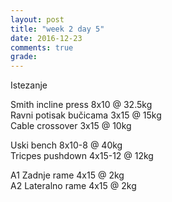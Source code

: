 ```yaml
---
layout: post
title: "week 2 day 5"
date: 2016-12-23
comments: true
grade:
---
```


Istezanje

Smith incline press 8x10 @ 32.5kg  
Ravni potisak bučicama 3x15 @ 15kg  
Cable crossover 3x15 @ 10kg  

Uski bench 8x10-8 @ 40kg  
Tricpes pushdown 4x15-12 @ 12kg  

A1 Zadnje rame 4x15 @ 2kg  
A2 Lateralno rame 4x15 @ 2kg  
